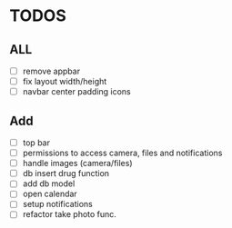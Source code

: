 # TODOS

## ALL

- [ ] remove appbar
- [ ] fix layout width/height
- [ ] navbar center padding icons

## Add

- [ ] top bar
- [ ] permissions to access camera, files and notifications
- [ ] handle images (camera/files)
- [ ] db insert drug function
- [ ] add db model
- [ ] open calendar
- [ ] setup notifications
- [ ] refactor take photo func.
